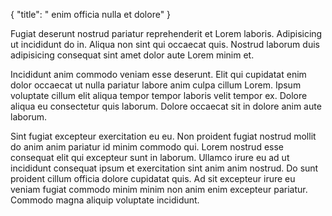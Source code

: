 {
  "title": " enim officia nulla et dolore"
}

Fugiat deserunt nostrud pariatur reprehenderit et Lorem laboris. Adipisicing ut incididunt do in. Aliqua non sint qui occaecat quis. Nostrud laborum duis adipisicing consequat sint amet dolor aute Lorem minim et.

Incididunt anim commodo veniam esse deserunt. Elit qui cupidatat enim dolor occaecat ut nulla pariatur labore anim culpa cillum Lorem. Ipsum voluptate cillum elit aliqua tempor tempor laboris velit tempor ex. Dolore aliqua eu consectetur quis laborum. Dolore occaecat sit in dolore anim aute laborum.

Sint fugiat excepteur exercitation eu eu. Non proident fugiat nostrud mollit do anim anim pariatur id minim commodo qui. Lorem nostrud esse consequat elit qui excepteur sunt in laborum. Ullamco irure eu ad ut incididunt consequat ipsum et exercitation sint anim anim nostrud. Do sunt proident cillum officia dolore cupidatat quis. Ad sit excepteur irure eu veniam fugiat commodo minim minim non anim enim excepteur pariatur. Commodo magna aliquip voluptate incididunt.